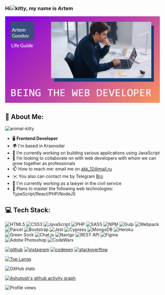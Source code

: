 ### Hi![kitty](https://user-images.githubusercontent.com/91899278/219883293-589c729c-8f61-4e08-bdbd-b98d947f9daa.gif), my name is Artem
![ I am a professional programmer but in the future](https://github.com/Jony2Good/Jony2Good/blob/main/assets/logo.png)


## 💫 About Me:
![animal-kitty](https://user-images.githubusercontent.com/91899278/219883692-617173db-cda8-4612-9b08-a8ff296039cf.gif)
* :desktop_computer:	**Frontend Developer**
* 🌍  I'm based in Krasnodar
* 🔭 I’m currently working on building various applications using JavaScript 
* 👯 I’m looking to collaborate on with web developers with whom we can grow together as professionals 
* 📫 How to reach me: email me on [akk_12@mail.ru](mailto:akk_12@mail.ru)
* ✉️  You also can contact me by Telegram [Bro](https://t.me/Bro)
* 🚀  I'm currently working as a lawyer in the civil service
* 🧠  Plans to master the following web technologies: TypeScript/React/PHP/NodeJS

## 💻 Tech Stack:
![HTML5](https://img.shields.io/badge/html5-%23E34F26.svg?style=for-the-badge&logo=html5&logoColor=white) 
![CSS3](https://img.shields.io/badge/css3-%231572B6.svg?style=for-the-badge&logo=css3&logoColor=white)
![JavaScript](https://img.shields.io/badge/javascript-%23323330.svg?style=for-the-badge&logo=javascript&logoColor=%23F7DF1E) 
![PHP](https://img.shields.io/badge/php-%23777BB4.svg?style=for-the-badge&logo=php&logoColor=white)
![SASS](https://img.shields.io/badge/SASS-hotpink.svg?style=for-the-badge&logo=SASS&logoColor=white) 
![NPM](https://img.shields.io/badge/NPM-%23000000.svg?style=for-the-badge&logo=npm&logoColor=white)
![Gulp](https://img.shields.io/badge/GULP-%23CF4647.svg?style=for-the-badge&logo=gulp&logoColor=white)
![Webpack](https://img.shields.io/badge/Webpack-52B0E7?style=for-the-badge&logo=Sequelize&logoColor=white)
![Parcel](https://img.shields.io/badge/Parcel-%23000000.svg?style=for-the-badge&logo=Prezi&logoColor=white)
![Bootstrap](https://img.shields.io/badge/bootstrap-%23563D7C.svg?style=for-the-badge&logo=bootstrap&logoColor=white)
![Jest](https://img.shields.io/badge/Jest-323330?style=for-the-badge&logo=Jest&logoColor=white)
![Cypress](https://img.shields.io/badge/-cypress-%23E5E5E5?style=for-the-badge&logo=cypress&logoColor=058a5e)
![MongoDB](https://img.shields.io/badge/MongoDB-%234ea94b.svg?style=for-the-badge&logo=mongodb&logoColor=white)
![Heroku](https://img.shields.io/badge/heroku-%23430098.svg?style=for-the-badge&logo=heroku&logoColor=white) 
![Green Sock](https://img.shields.io/badge/green%20sock-88CE02?style=for-the-badge&logo=greensock&logoColor=white)
![Chat.js](https://img.shields.io/badge/Chat.JS-FFFC00?style=for-the-badge&logo=chat.js&logoColor=white)
![Navigo](https://img.shields.io/badge/Navigo-000000?style=for-the-badge&logo=rout&logoColor=white)
![REST API](https://img.shields.io/badge/REST_API-005AF0?style=for-the-badge&logo=amp&logoColor=white)
![Figma](https://img.shields.io/badge/figma-%23F24E1E.svg?style=for-the-badge&logo=figma&logoColor=white)
![Adobe Photoshop](https://img.shields.io/badge/adobephotoshop-%2331A8FF.svg?style=for-the-badge&logo=adobephotoshop&logoColor=white)
![CodeWars](https://www.codewars.com/users/Jony2Good/badges/micro)

[<img src='https://cdn.jsdelivr.net/npm/simple-icons@3.0.1/icons/github.svg' alt='github' height='40'>](https://github.com/Jony2Good)  [<img src='https://cdn.jsdelivr.net/npm/simple-icons@3.0.1/icons/instagram.svg' alt='instagram' height='40'>](https://www.instagram.com/zebetterbest/)  [<img src='https://cdn.jsdelivr.net/npm/simple-icons@3.0.1/icons/codepen.svg' alt='codepen' height='40'>](https://codepen.io/Jony2Good)  [<img src='https://cdn.jsdelivr.net/npm/simple-icons@3.0.1/icons/stackoverflow.svg' alt='stackoverflow' height='40'>](https://stackoverflow.com/users/akk_12@mail.ru)  

[![Top Langs](https://github-readme-stats.vercel.app/api/top-langs/?username=Jony2Good)](https://github.com/anuraghazra/github-readme-stats)

![GitHub stats](https://github-readme-stats.vercel.app/api?username=Jony2Good&show_icons=true)  

[![Ashutosh's github activity graph](https://github-readme-activity-graph.cyclic.app/graph?username=Jony2Good&bg_color=ffcfe9&color=9e4c98&line=9e4c98&point=403d3d&area=true&hide_border=true)](https://github.com/ashutosh00710/github-readme-activity-graph)

![Profile views](https://gpvc.arturio.dev/Jony2Good)  
